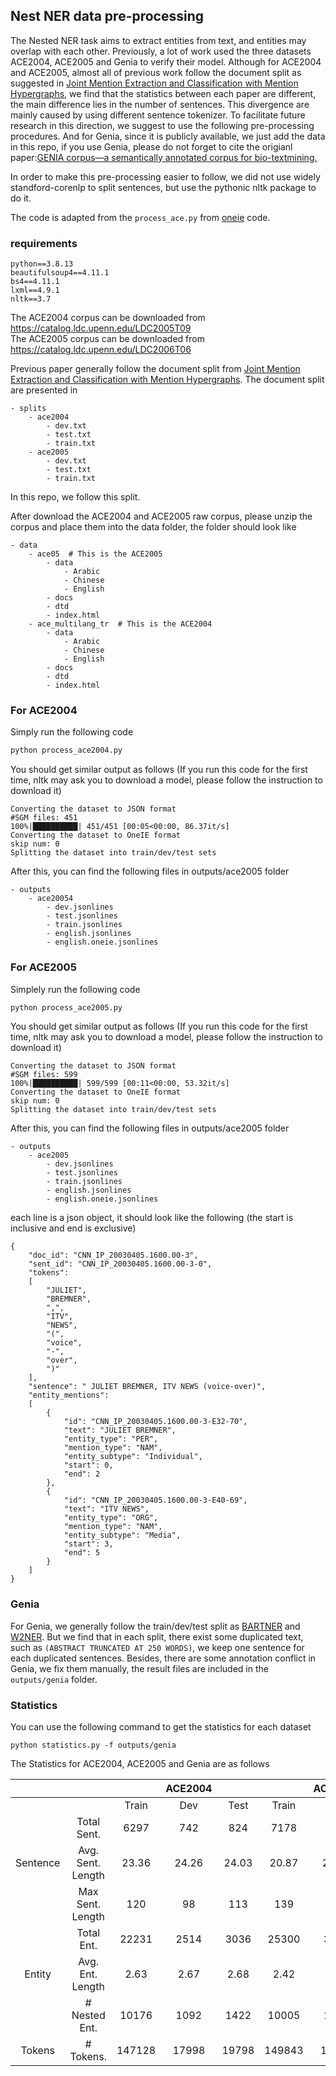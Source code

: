 
## Nest NER data pre-processing
The Nested NER task aims to extract entities from text, and entities may overlap with each other.
Previously, a lot of work used the three datasets ACE2004, ACE2005 and Genia to verify their model. 
Although for ACE2004 and ACE2005, almost all of previous work follow the document split as suggested in [Joint Mention Extraction and Classification with Mention Hypergraphs](https://aclanthology.org/D15-1102.pdf),
we find that the statistics between each paper are different, the main difference lies in the number 
of sentences. This divergence are mainly caused by using different sentence tokenizer. To facilitate 
future research in this direction, we suggest to use the following pre-processing procedures. And for Genia, since 
it is publicly available, we just add the data in this repo, if you use Genia, please do not forget to cite the 
origianl paper:[GENIA corpus—a semantically annotated corpus for bio-textmining.](https://academic.oup.com/bioinformatics/article/19/suppl_1/i180/227927?login=true)


In order to make this pre-processing easier to follow, we did not use widely standford-corenlp to 
split sentences, but use the pythonic nltk package to do it. 

The code is adapted from the `process_ace.py` from [oneie](http://blender.cs.illinois.edu/software/oneie/) code.

### requirements
```text
python==3.8.13
beautifulsoup4==4.11.1
bs4==4.11.1
lxml==4.9.1
nltk==3.7
```

The ACE2004 corpus can be downloaded from https://catalog.ldc.upenn.edu/LDC2005T09  
The ACE2005 corpus can be downloaded from https://catalog.ldc.upenn.edu/LDC2006T06  

Previous paper generally follow the document split from [Joint Mention Extraction and Classification with Mention Hypergraphs](https://aclanthology.org/D15-1102.pdf).
The document split are presented in
```text
- splits
    - ace2004
        - dev.txt
        - test.txt
        - train.txt
    - ace2005
        - dev.txt
        - test.txt
        - train.txt
```
In this repo, we follow this split. 

After download the ACE2004 and ACE2005 raw corpus, please unzip the corpus and 
place them into the data folder, the folder should look like
```text
- data
    - ace05  # This is the ACE2005
        - data
            - Arabic
            - Chinese
            - English
        - docs
        - dtd
        - index.html
    - ace_multilang_tr  # This is the ACE2004
        - data
            - Arabic
            - Chinese
            - English
        - docs
        - dtd
        - index.html
```



### For ACE2004
Simply run the following code
```bash
python process_ace2004.py
```
You should get similar output as follows (If you run this code for the first time, nltk may 
ask you to download a model, please follow the instruction to download it)
```text
Converting the dataset to JSON format
#SGM files: 451
100%|██████████| 451/451 [00:05<00:00, 86.37it/s] 
Converting the dataset to OneIE format
skip num: 0
Splitting the dataset into train/dev/test sets
```
After this, you can find the following files in outputs/ace2005 folder
```text
- outputs
    - ace20054
        - dev.jsonlines
        - test.jsonlines
        - train.jsonlines
        - english.jsonlines
        - english.oneie.jsonlines
```
### For ACE2005
Simplely run the following code
```bash
python process_ace2005.py
```
You should get similar output as follows (If you run this code for the first time, nltk may 
ask you to download a model, please follow the instruction to download it)
```text
Converting the dataset to JSON format
#SGM files: 599
100%|██████████| 599/599 [00:11<00:00, 53.32it/s]
Converting the dataset to OneIE format
skip num: 0
Splitting the dataset into train/dev/test sets
```
After this, you can find the following files in outputs/ace2005 folder
```text
- outputs
    - ace2005
        - dev.jsonlines
        - test.jsonlines
        - train.jsonlines
        - english.jsonlines
        - english.oneie.jsonlines
```
each line is a json object, it should look like the following (the start is inclusive and end is exclusive)
```text
{
    "doc_id": "CNN_IP_20030405.1600.00-3",
    "sent_id": "CNN_IP_20030405.1600.00-3-0",
    "tokens":
    [
        "JULIET",
        "BREMNER",
        ",",
        "ITV",
        "NEWS",
        "(",
        "voice",
        "-",
        "over",
        ")"
    ],
    "sentence": " JULIET BREMNER, ITV NEWS (voice-over)",
    "entity_mentions":
    [
        {
            "id": "CNN_IP_20030405.1600.00-3-E32-70",
            "text": "JULIET BREMNER",
            "entity_type": "PER",
            "mention_type": "NAM",
            "entity_subtype": "Individual",
            "start": 0,
            "end": 2
        },
        {
            "id": "CNN_IP_20030405.1600.00-3-E40-69",
            "text": "ITV NEWS",
            "entity_type": "ORG",
            "mention_type": "NAM",
            "entity_subtype": "Media",
            "start": 3,
            "end": 5
        }
    ]
}

```

### Genia
For Genia, we generally follow the train/dev/test split as  [BARTNER](https://aclanthology.org/2021.acl-long.451/) and [W2NER](https://arxiv.org/pdf/2112.10070.pdf).
But we find that in each split, there exist some duplicated text, such as `(ABSTRACT TRUNCATED AT 250 WORDS)`, we keep one 
sentence for each duplicated sentences. Besides, there are some annotation conflict in Genia, we fix them manually, the 
result files are included in the `outputs/genia` folder.


### Statistics
You can use the following command to get the statistics for each dataset
```shell
python statistics.py -f outputs/genia
```


The Statistics for ACE2004, ACE2005 and Genia are as follows  

|          |                   |        | ACE2004 |       |        | ACE2005 |       |        | Genia |       |
|:--------:|:-----------------:|:------:|:-------:|:-----:|:------:|:-------:|:-----:|--------|-------|-------|
|          |                   | Train  |   Dev   | Test  | Train  |   Dev   | Test  | Train  | Dev   | Test  |
|          |    Total Sent.    |  6297  |   742   |  824  |  7178  |   960   | 1051  | 14957  | 1667  | 1850  |
| Sentence | Avg. Sent. Length | 23.36  |  24.26  | 24.03 | 20.87  |  20.57  | 18.65 | 25.35  | 26.04 | 26.03 |
|          | Max Sent. Length  |  120   |   98    |  113  |  139   |   99    |  88   | 149    | 149   | 106   |
|          |    Total Ent.     | 22231  |  2514   | 3036  | 25300  |  3321   | 3099  | 45133  | 5365  | 5506  |
|  Entity  | Avg. Ent. Length  |  2.63  |  2.67   | 2.68  |  2.42  |  2.26   | 2.40  | 1.96   | 1.97  | 2.09  |
|          |   # Nested Ent.   | 10176  |  1092   | 1422  | 10005  |  1214   | 1186  | 7995   | 1067  | 1199  |
|  Tokens  |     # Tokens.     | 147128 |  17998  | 19798 | 149843 |  19745  | 19603 | 379231 | 43409 | 48159 |




